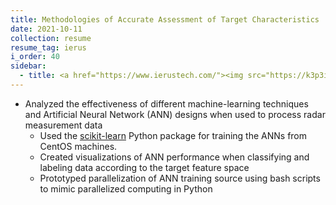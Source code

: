 ```yaml
---
title: Methodologies of Accurate Assessment of Target Characteristics
date: 2021-10-11
collection: resume
resume_tag: ierus
i_order: 40
sidebar:
  - title: <a href="https://www.ierustech.com/"><img src="https://k3p3i5s7.stackpathcdn.com/app/uploads/2019/09/IERUS-Logo-1-transparent-background-no-tagline300px-250x77.png"/></a>
---
```


- Analyzed the effectiveness of different machine-learning techniques and
  Artificial Neural Network (ANN) designs when used to process radar measurement
  data
  - Used the [scikit-learn](https://scikit-learn.org/stable/) Python package for
    training the ANNs from CentOS machines.
  - Created visualizations of ANN performance when classifying and
    labeling data according to the target feature space
  - Prototyped parallelization of ANN training source using bash
    scripts to mimic parallelized computing in Python
